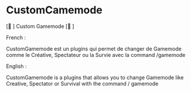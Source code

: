 # CustomCamemode
[📌 ] Custom Gamemode [📌 ]

French : 

CustomGamemode est un plugins qui permet de changer de Gamemode comme le Créative, Spectateur ou la Survie avec la command /gamemode

English :

CustomGamemode is a plugins that allows you to change Gamemode like Creative, Spectator or Survival with the command / gamemode
